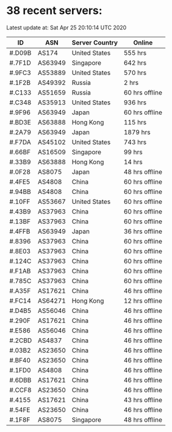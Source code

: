 # 38 recent servers:

Latest update at: Sat Apr 25 20:10:14 UTC 2020

| ID | ASN | Server Country | Online |
| -- | --- | -------------- | ------ |
| #.D09B | AS174 | United States | 555 hrs |
| #.7F1D | AS63949 | Singapore | 642 hrs |
| #.9FC3 | AS53889 | United States | 570 hrs |
| #.1F2B | AS49392 | Russia | 2 hrs |
| #.C133 | AS51659 | Russia | 60 hrs offline |
| #.C348 | AS35913 | United States | 936 hrs |
| #.9F96 | AS63949 | Japan | 60 hrs offline |
| #.BD3E | AS63888 | Hong Kong | 115 hrs |
| #.2A79 | AS63949 | Japan | 1879 hrs |
| #.F7DA | AS45102 | United States | 743 hrs |
| #.66BF | AS16509 | Singapore | 99 hrs |
| #.33B9 | AS63888 | Hong Kong | 14 hrs |
| #.0F28 | AS8075 | Japan | 48 hrs offline |
| #.4FE5 | AS4808 | China | 60 hrs offline |
| #.94BB | AS4808 | China | 60 hrs offline |
| #.10FF | AS53667 | United States | 60 hrs offline |
| #.43B9 | AS37963 | China | 60 hrs offline |
| #.13BF | AS37963 | China | 60 hrs offline |
| #.4FFB | AS63949 | Japan | 36 hrs offline |
| #.8396 | AS37963 | China | 60 hrs offline |
| #.8E03 | AS37963 | China | 60 hrs offline |
| #.124C | AS37963 | China | 60 hrs offline |
| #.F1AB | AS37963 | China | 60 hrs offline |
| #.785C | AS37963 | China | 60 hrs offline |
| #.A35F | AS17621 | China | 46 hrs offline |
| #.FC14 | AS64271 | Hong Kong | 12 hrs offline |
| #.D4B5 | AS56046 | China | 46 hrs offline |
| #.290F | AS17621 | China | 46 hrs offline |
| #.E586 | AS56046 | China | 46 hrs offline |
| #.2CBD | AS4837 | China | 46 hrs offline |
| #.03B2 | AS23650 | China | 46 hrs offline |
| #.BF40 | AS23650 | China | 46 hrs offline |
| #.1FD0 | AS4808 | China | 46 hrs offline |
| #.6DBB | AS17621 | China | 46 hrs offline |
| #.CCF8 | AS23650 | China | 46 hrs offline |
| #.4155 | AS17621 | China | 43 hrs offline |
| #.54FE | AS23650 | China | 46 hrs offline |
| #.1F8F | AS8075 | Singapore | 48 hrs offline |

